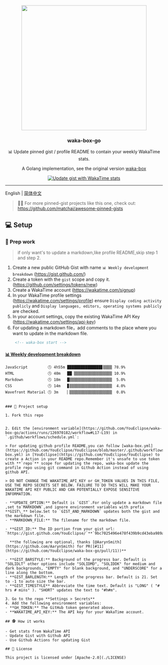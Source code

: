 #

<p align="center">
  <img width="400" src="https://user-images.githubusercontent.com/8252317/83985147-9afb2800-a96a-11ea-9841-eec3a1f61d75.png">
  <h3 align="center">waka-box-go</h3>
  <p align="center">📊 Update  pinned gist / profile README  to contain your weekly WakaTime stats. </p>
  <p align="center">  A Golang implementation, see the original version  <a href="https://github.com/matchai/waka-box">waka-box</a>
   <p align="center">
    <a href="https://github.com/YouEclipse/waka-box-go/workflows/Update%20gist%20with%20WakaTime%20stats/badge.svg?branch=master"><img src="https://github.com/YouEclipse/waka-box-go/workflows/Update%20gist%20with%20WakaTime%20stats/badge.svg?branch=master" alt="Update gist with WakaTime stats"></a>
  </p>
</p>

---

English | [简体中文](./README_zh.md)

> 📌✨ For more pinned-gist projects like this one, check out: https://github.com/matchai/awesome-pinned-gists

## 💻 Setup

### 🎒 Prep work

> if only want's to update a markdown,like profile README,skip step 1 and step 2.

1. Create a new public GitHub Gist with name `📊 Weekly development breakdown` (https://gist.github.com/)
1. Create a token with the `gist` scope and copy it. (https://github.com/settings/tokens/new)
1. Create a WakaTime account (https://wakatime.com/signup)
1. In your WakaTime profile settings (https://wakatime.com/settings/profile) ensure `Display coding activity publicly` and `Display languages, editors, operating systems publicly` are checked.
1. In your account settings, copy the existing WakaTime API Key (https://wakatime.com/settings/api-key)
1. For updating a markdown file，add comments to the place where you want to update in the markdown file.
   ```markdown
    <!-- waka-box start -->
#### <a href="https://gist.github.com/b054e7c4c7b10b2b5e6480a50cfc86ea" target="_blank">📊 Weekly development breakdown</a>
```text
JavaScript         🕓 4h55m ███████████████▊▒▒▒▒ 78.9%
HTML               🕓 40m   ██▏▒▒▒▒▒▒▒▒▒▒▒▒▒▒▒▒▒ 10.9%
Markdown           🕓 18m   █▒▒▒▒▒▒▒▒▒▒▒▒▒▒▒▒▒▒▒  5.0%
CSS                🕓 14m   ▊▒▒▒▒▒▒▒▒▒▒▒▒▒▒▒▒▒▒▒  4.0%
Wavefront Material 🕓 3m    ▏▒▒▒▒▒▒▒▒▒▒▒▒▒▒▒▒▒▒▒  0.8%
```
<!-- Powered by https://github.com/YouEclipse/waka-box-go . -->
<!-- waka-box end -->
   ```

### 🚀 Project setup

1. Fork this repo
   

2. Edit the [environment variable](https://github.com/YouEclipse/waka-box-go/actions/runs/126970182/workflow#L17-L19) in `.github/workflows/schedule.yml`:

   > For updating github profile README,you can follow [waka-box.yml](https://github.com/YouEclipse/YouEclipse/blob/master/.github/workflows/waka-box.yml) in [YouEclipse](https://github.com/YouEclipse/YouEclipse) to create a Action in your README repo.Remember it's unsafe to use token with **`repo`** scope for updating the repo, waka-box update the profile repo using git command in Github Action instead of using github API.
   
   > DO NOT CHANGE THE WAKATIME_API_KEY or GH_TOKEN VALUES IN THIS FILE, USE THE REPO SECRETS SET BELOW. FAILURE TO DO THIS WILL MAKE YOUR WAKATIME API KEY PUBLIC AND CAN POTENTIALLY EXPOSE SENSITIVE INFORMATION.

   - **UPDATE_OPTION:** Default is `GIST`.For only update a markdown file ,set to`MARKDOWN`,and ignore environment variables with prefix **GIST\_** below.Set to `GIST_AND_MARKDOWN` updates both the gist and the markdown file.
   - **MARKDOWN_FILE:** The filename for the markdown file.

   - **GIST_ID:** The ID portion from your gist url: `https://gist.github.com/YouEclipse/`**`9bc7025496e478f439b9cd43eba989a4`**.

     **the following are optional, thanks [@AarynSmith](https://github.com/AarynSmith) for PR([#11](https://github.com/YouEclipse/waka-box-go/pull/11))**

   - **GIST_BARSTYLE:** Background of the progress bar. Default is "SOLIDLT" other options include "SOLIDMD", "SOLIDDK" for medium and dark backgrounds, "EMPTY" for blank background, and "UNDERSCORE" for a line along the bottom.
   - **GIST_BARLENGTH:** Length of the progress bar. Default is 21. Set to -1 to auto size the bar.
   - **GIST_TIMESTYLE** Abbreviate the time text. Default is "LONG" ( "# hrs # mins" ). "SHORT" updates the text to "#h#m".

3. Go to the repo **Settings > Secrets**
4. Add the following environment variables:
   - **GH_TOKEN:** The GitHub token generated above.
   - **WAKATIME_API_KEY:** The API key for your WakaTime account.

## 🕵️ How it works

- Get stats from WakaTime API
- Update Gist with Github API
- Use Github Actions for updating Gist

## 📄 License

This project is licensed under [Apache-2.0](./LICENSE)
